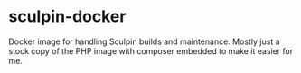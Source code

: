 # sculpin-docker
Docker image for handling Sculpin builds and maintenance. Mostly just a stock copy of the PHP image with composer embedded to make it easier for me.
